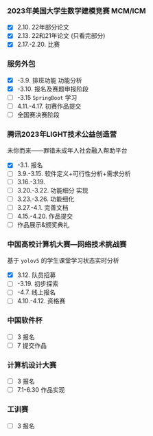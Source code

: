 

### 2023年美国大学生数学建模竞赛 MCM/ICM
- [x] 2.10. 22年部分论文
- [x] 2.13. 22和21年论文 (只看完部分)
- [x] 2.17.-2.20. 比赛

### 服务外包
- [x] -3.9. 排班功能 功能分析
- [x] -3.10. 报名及赛题申报阶段
- [ ] -3.15 `SpringBoot` 学习
- [ ] 4.11.-4.17. 初赛作品提交
- [ ] 全国赛决赛阶段

### 腾讯2023年LIGHT技术公益创造营

未你而来——罪错未成年人社会融入帮助平台

- [x] -3.1. 报名
- [ ] 3.9.-3.15. 软件定义+可行性分析+需求分析
- [ ] 3.16.-3.19. 
- [ ] 3.20.-3.22. 功能细分 实现
- [ ] 3.23.-3.26. 功能细化
- [ ] 3.27.-4.1. 完善文档
- [ ] 4.15.-4.20. 作品提交
- [ ] 作品展示&颁奖典礼

### 中国高校计算机大赛—网络技术挑战赛 

基于 `yolov5` 的学生课堂学习状态实时分析

- [x] 3.12. 队员招募
- [ ] -3.19. 初步探索
- [ ] -4.7. 线上报名
- [ ] 4.10.-4.12. 资格赛

### 中国软件杯
- [ ] 3 报名
- [ ] 7 提交作品

### 计算机设计大赛
- [ ] 3 报名
- [ ] 7.1-6.30 作品实现

### 工训赛
- [ ] 3 报名
